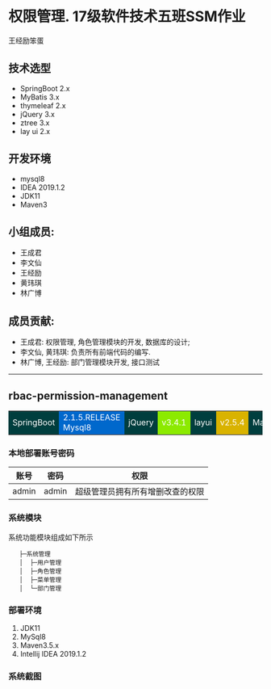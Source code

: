 # 权限管理. 17级软件技术五班SSM作业
王经励笨蛋
## 技术选型
- SpringBoot 2.x
- MyBatis 3.x
- thymeleaf 2.x
- jQuery 3.x
- ztree 3.x
- lay ui 2.x

## 开发环境
- mysql8
- IDEA 2019.1.2
- JDK11
- Maven3

## 小组成员: 
- 王成君
- 李文仙
- 王经励
- 黄玮琪
- 林广博

## 成员贡献: 
- 王成君: 权限管理, 角色管理模块的开发, 数据库的设计;
- 李文仙, 黄玮琪: 负责所有前端代码的编写.
- 林广博, 王经励: 部门管理模块开发, 接口测试


---

## rbac-permission-management 

<table >
  <tr>
    <td bgcolor=#003e3e><font color=#ffffff size=3>SpringBoot</font></td>
      <td bgcolor=#0068cc><font color=#ffffff size=3>2.1.5.RELEASE Mysql8</font></td>
       <td bgcolor=#003e3e><font color=#ffffff size=3>jQuery</font></td>
      <td bgcolor=#8cea00><font color=#ffffff size=3>v3.4.1</font></td>
       <td bgcolor=#003e3e><font color=#ffffff size=3>layui</font></td>
      <td bgcolor=#d9b300><font color=#ffffff size=3>v2.5.4</font></td>
       <td bgcolor=#003e3e><font color=#ffffff size=3>Maven</font></td>
      <td bgcolor=#ff5809><font color=#ffffff size=3>3.5.x </font></td>
       <td bgcolor=#003e3e><font color=#ffffff size=3>intellij IDEA </font></td>
      <td bgcolor=#82d900><font color=#ffffff size=3>2019.1.2  </font></td>
  </tr>
</table>

### 本地部署账号密码

|     账号        |         密码                  |权限                      |
|----------------|-------------------------------|-----------------------------|
|admin           |               admin           |超级管理员拥有所有增删改查的权限        

### 系统模块
系统功能模块组成如下所示

  

	   ├─系统管理
	   │  ├─用户管理
	   │  ├─角色管理
	   │  ├─菜单管理
	   │  └─部门管理
	 

###  部署环境

 1. JDK11
 2. MySql8
 3. Maven3.5.x
 4. Intellij IDEA 2019.1.2

### 系统截图
